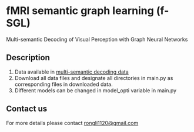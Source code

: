 # fMRI semantic graph learning (f-SGL)
Multi-semantic Decoding of Visual Perception with Graph Neural Networks

## Description
1. Data available in [multi-semantic decoding data](https://pan.baidu.com/s/1q9ywFNx5iXxVW7EHS1su5g?pwd=q279)
2. Download all data files and designate all directories in main.py as corresponding files in downloaded data.
3. Different models can be changed in model_opti variable in main.py

## Contact us
For more details please contact rongli1120@gmail.com
